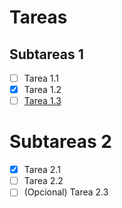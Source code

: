 # Tareas

## Subtareas 1

- [ ] Tarea 1.1
- [x] Tarea 1.2
- [ ] [Tarea 1.3](https://www.example.org)

# Subtareas 2

- [x] Tarea 2.1
- [ ] Tarea 2.2
- [ ] \(Opcional) Tarea 2.3
